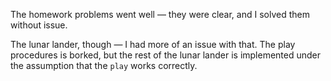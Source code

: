 The homework problems went well — they were clear, and I solved them without issue.

The lunar lander, though — I had more of an issue with that. The play procedures is borked, but the rest of the lunar lander is implemented under the assumption that the `play` works correctly.